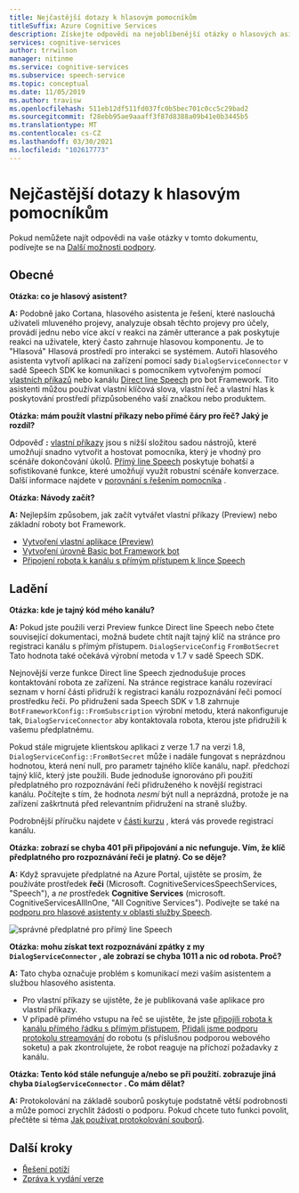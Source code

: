 ```yaml
---
title: Nejčastější dotazy k hlasovým pomocníkům
titleSuffix: Azure Cognitive Services
description: Získejte odpovědi na nejoblíbenější otázky o hlasových asistentech pomocí vlastních příkazů nebo kanálu Direct line Speech.
services: cognitive-services
author: trrwilson
manager: nitinme
ms.service: cognitive-services
ms.subservice: speech-service
ms.topic: conceptual
ms.date: 11/05/2019
ms.author: travisw
ms.openlocfilehash: 511eb12df511fd037fc0b5bec701c0cc5c29bad2
ms.sourcegitcommit: f28ebb95ae9aaaff3f87d8388a09b41e0b3445b5
ms.translationtype: MT
ms.contentlocale: cs-CZ
ms.lasthandoff: 03/30/2021
ms.locfileid: "102617773"
---
```

# <a name="voice-assistants-frequently-asked-questions"></a>Nejčastější dotazy k hlasovým pomocníkům

Pokud nemůžete najít odpovědi na vaše otázky v tomto dokumentu, podívejte se na [Další možnosti podpory](../cognitive-services-support-options.md?context=%2fazure%2fcognitive-services%2fspeech-service%2fcontext%2fcontext%253fcontext%253d%2fazure%2fcognitive-services%2fspeech-service%2fcontext%2fcontext).

## <a name="general"></a>Obecné

**Otázka: co je hlasový asistent?**

**A:** Podobně jako Cortana, hlasového asistenta je řešení, které naslouchá uživateli mluveného projevy, analyzuje obsah těchto projevy pro účely, provádí jednu nebo více akcí v reakci na záměr utterance a pak poskytuje reakci na uživatele, který často zahrnuje hlasovou komponentu. Je to "Hlasová" Hlasová prostředí pro interakci se systémem. Autoři hlasového asistenta vytvoří aplikaci na zařízení pomocí sady `DialogServiceConnector` v sadě Speech SDK ke komunikaci s pomocníkem vytvořeným pomocí [vlastních příkazů](custom-commands.md) nebo kanálu [Direct line Speech](direct-line-speech.md) pro bot Framework. Tito asistenti můžou používat vlastní klíčová slova, vlastní řeč a vlastní hlas k poskytování prostředí přizpůsobeného vaší značkou nebo produktem.

**Otázka: mám použít vlastní příkazy nebo přímé čáry pro řeč? Jaký je rozdíl?**

Odpověď **:** [vlastní příkazy](custom-commands.md) jsou s nižší složitou sadou nástrojů, které umožňují snadno vytvořit a hostovat pomocníka, který je vhodný pro scénáře dokončování úkolů. [Přímý line Speech](direct-line-speech.md) poskytuje bohatší a sofistikované funkce, které umožňují využít robustní scénáře konverzace. Další informace najdete v [porovnání s řešením pomocníka](voice-assistants.md#choosing-an-assistant-solution) .

**Otázka: Návody začít?**

**A:** Nejlepším způsobem, jak začít vytvářet vlastní příkazy (Preview) nebo základní roboty bot Framework.

- [Vytvoření vlastní aplikace (Preview)](./quickstart-custom-commands-application.md)
- [Vytvoření úrovně Basic bot Framework bot](/azure/bot-service/bot-builder-tutorial-basic-deploy)
- [Připojení robota k kanálu s přímým přístupem k lince Speech](/azure/bot-service/bot-service-channel-connect-directlinespeech)

## <a name="debugging"></a>Ladění

**Otázka: kde je tajný kód mého kanálu?**

**A:** Pokud jste použili verzi Preview funkce Direct line Speech nebo čtete související dokumentaci, možná budete chtít najít tajný klíč na stránce pro registraci kanálu s přímým přístupem. `DialogServiceConfig` `FromBotSecret` Tato hodnota také očekává výrobní metoda v 1.7 v sadě Speech SDK.

Nejnovější verze funkce Direct line Speech zjednodušuje proces kontaktování robota ze zařízení. Na stránce registrace kanálu rozevírací seznam v horní části přidruží k registraci kanálu rozpoznávání řeči pomocí prostředku řeči. Po přidružení sada Speech SDK v 1.8 zahrnuje `BotFrameworkConfig::FromSubscription` výrobní metodu, která nakonfiguruje tak, `DialogServiceConnector` aby kontaktovala robota, kterou jste přidružili k vašemu předplatnému.

Pokud stále migrujete klientskou aplikaci z verze 1.7 na verzi 1.8, `DialogServiceConfig::FromBotSecret` může i nadále fungovat s neprázdnou hodnotou, která není null, pro parametr tajného klíče kanálu, např. předchozí tajný klíč, který jste použili. Bude jednoduše ignorováno při použití předplatného pro rozpoznávání řeči přidruženého k novější registraci kanálu. Počítejte s tím, že hodnota _nesmí_ být null a neprázdná, protože je na zařízení zaškrtnutá před relevantním přidružení na straně služby.

Podrobnější příručku najdete v [části kurzu](tutorial-voice-enable-your-bot-speech-sdk.md#register-the-direct-line-speech-channel) , která vás provede registrací kanálu.

**Otázka: zobrazí se chyba 401 při připojování a nic nefunguje. Vím, že klíč předplatného pro rozpoznávání řeči je platný. Co se děje?**

**A:** Když spravujete předplatné na Azure Portal, ujistěte se prosím, že používáte prostředek **řeči** (Microsoft. CognitiveServicesSpeechServices, "Speech"), a _ne_ prostředek **Cognitive Services** (microsoft. CognitiveServicesAllInOne, "All Cognitive Services"). Podívejte se také na [podporu pro hlasové asistenty v oblasti služby Speech](regions.md#voice-assistants).

![správné předplatné pro přímý line Speech](media/voice-assistants/faq-supported-subscription.png "Příklad kompatibilního předplatného pro rozpoznávání řeči")

**Otázka: mohu získat text rozpoznávání zpátky z my `DialogServiceConnector` , ale zobrazí se chyba 1011 a nic od robota. Proč?**

**A:** Tato chyba označuje problém s komunikací mezi vaším asistentem a službou hlasového asistenta.

- Pro vlastní příkazy se ujistěte, že je publikovaná vaše aplikace pro vlastní příkazy.
- V případě přímého vstupu na řeč se ujistěte, že jste [připojili robota k kanálu přímého řádku s přímým přístupem](/azure/bot-service/bot-service-channel-connect-directlinespeech), [Přidali jsme podporu protokolu streamování](/azure/bot-service/directline-speech-bot) do robotu (s příslušnou podporou webového soketu) a pak zkontrolujete, že robot reaguje na příchozí požadavky z kanálu.

**Otázka: Tento kód stále nefunguje a/nebo se při použití. zobrazuje jiná chyba `DialogServiceConnector` . Co mám dělat?**

**A:** Protokolování na základě souborů poskytuje podstatně větší podrobnosti a může pomoci zrychlit žádosti o podporu. Pokud chcete tuto funkci povolit, přečtěte si téma [Jak používat protokolování souborů](how-to-use-logging.md).

## <a name="next-steps"></a>Další kroky

- [Řešení potíží](troubleshooting.md)
- [Zpráva k vydání verze](releasenotes.md)